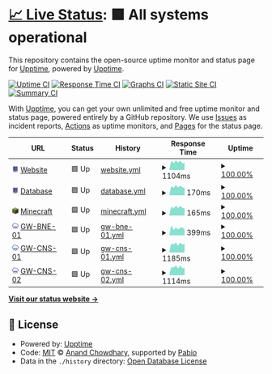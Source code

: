 # [📈 Live Status](https://status.stemmechanics.com.au): <!--live status--> **🟩 All systems operational**

This repository contains the open-source uptime monitor and status page for [Upptime](https://upptime.js.org), powered by [Upptime](https://github.com/upptime/upptime).

[![Uptime CI](https://github.com/stemmechanics/upptime/workflows/Uptime%20CI/badge.svg)](https://github.com/stemmechanics/upptime/actions?query=workflow%3A%22Uptime+CI%22)
[![Response Time CI](https://github.com/stemmechanics/upptime/workflows/Response%20Time%20CI/badge.svg)](https://github.com/stemmechanics/upptime/actions?query=workflow%3A%22Response+Time+CI%22)
[![Graphs CI](https://github.com/stemmechanics/upptime/workflows/Graphs%20CI/badge.svg)](https://github.com/stemmechanics/upptime/actions?query=workflow%3A%22Graphs+CI%22)
[![Static Site CI](https://github.com/stemmechanics/upptime/workflows/Static%20Site%20CI/badge.svg)](https://github.com/stemmechanics/upptime/actions?query=workflow%3A%22Static+Site+CI%22)
[![Summary CI](https://github.com/stemmechanics/upptime/workflows/Summary%20CI/badge.svg)](https://github.com/stemmechanics/upptime/actions?query=workflow%3A%22Summary+CI%22)

With [Upptime](https://upptime.js.org), you can get your own unlimited and free uptime monitor and status page, powered entirely by a GitHub repository. We use [Issues](https://github.com/upptime/upptime/issues) as incident reports, [Actions](https://github.com/stemmechanics/upptime/actions) as uptime monitors, and [Pages](https://status.stemmechanics.com.au) for the status page.

<!--start: status pages-->
<!-- This summary is generated by Upptime (https://github.com/upptime/upptime) -->
<!-- Do not edit this manually, your changes will be overwritten -->
<!-- prettier-ignore -->
| URL | Status | History | Response Time | Uptime |
| --- | ------ | ------- | ------------- | ------ |
| <img alt="" src="https://raw.githubusercontent.com/STEMMechanics/upptime/master/static/server.png" height="13"> [Website](https://www.stemmechanics.com.au) | 🟩 Up | [website.yml](https://github.com/STEMMechanics/upptime/commits/HEAD/history/website.yml) | <details><summary><img alt="Response time graph" src="./graphs/website/response-time-week.png" height="20"> 1104ms</summary><br><a href="https://status.stemmechanics.com.au/history/website"><img alt="Response time 1362" src="https://img.shields.io/endpoint?url=https%3A%2F%2Fraw.githubusercontent.com%2FSTEMMechanics%2Fupptime%2FHEAD%2Fapi%2Fwebsite%2Fresponse-time.json"></a><br><a href="https://status.stemmechanics.com.au/history/website"><img alt="24-hour response time 1278" src="https://img.shields.io/endpoint?url=https%3A%2F%2Fraw.githubusercontent.com%2FSTEMMechanics%2Fupptime%2FHEAD%2Fapi%2Fwebsite%2Fresponse-time-day.json"></a><br><a href="https://status.stemmechanics.com.au/history/website"><img alt="7-day response time 1104" src="https://img.shields.io/endpoint?url=https%3A%2F%2Fraw.githubusercontent.com%2FSTEMMechanics%2Fupptime%2FHEAD%2Fapi%2Fwebsite%2Fresponse-time-week.json"></a><br><a href="https://status.stemmechanics.com.au/history/website"><img alt="30-day response time 1162" src="https://img.shields.io/endpoint?url=https%3A%2F%2Fraw.githubusercontent.com%2FSTEMMechanics%2Fupptime%2FHEAD%2Fapi%2Fwebsite%2Fresponse-time-month.json"></a><br><a href="https://status.stemmechanics.com.au/history/website"><img alt="1-year response time 1362" src="https://img.shields.io/endpoint?url=https%3A%2F%2Fraw.githubusercontent.com%2FSTEMMechanics%2Fupptime%2FHEAD%2Fapi%2Fwebsite%2Fresponse-time-year.json"></a></details> | <details><summary><a href="https://status.stemmechanics.com.au/history/website">100.00%</a></summary><a href="https://status.stemmechanics.com.au/history/website"><img alt="All-time uptime 99.29%" src="https://img.shields.io/endpoint?url=https%3A%2F%2Fraw.githubusercontent.com%2FSTEMMechanics%2Fupptime%2FHEAD%2Fapi%2Fwebsite%2Fuptime.json"></a><br><a href="https://status.stemmechanics.com.au/history/website"><img alt="24-hour uptime 100.00%" src="https://img.shields.io/endpoint?url=https%3A%2F%2Fraw.githubusercontent.com%2FSTEMMechanics%2Fupptime%2FHEAD%2Fapi%2Fwebsite%2Fuptime-day.json"></a><br><a href="https://status.stemmechanics.com.au/history/website"><img alt="7-day uptime 100.00%" src="https://img.shields.io/endpoint?url=https%3A%2F%2Fraw.githubusercontent.com%2FSTEMMechanics%2Fupptime%2FHEAD%2Fapi%2Fwebsite%2Fuptime-week.json"></a><br><a href="https://status.stemmechanics.com.au/history/website"><img alt="30-day uptime 100.00%" src="https://img.shields.io/endpoint?url=https%3A%2F%2Fraw.githubusercontent.com%2FSTEMMechanics%2Fupptime%2FHEAD%2Fapi%2Fwebsite%2Fuptime-month.json"></a><br><a href="https://status.stemmechanics.com.au/history/website"><img alt="1-year uptime 99.29%" src="https://img.shields.io/endpoint?url=https%3A%2F%2Fraw.githubusercontent.com%2FSTEMMechanics%2Fupptime%2FHEAD%2Fapi%2Fwebsite%2Fuptime-year.json"></a></details>
| <img alt="" src="https://raw.githubusercontent.com/STEMMechanics/upptime/master/static/server.png" height="13"> [Database](db.stemmechanics.com.au) | 🟩 Up | [database.yml](https://github.com/STEMMechanics/upptime/commits/HEAD/history/database.yml) | <details><summary><img alt="Response time graph" src="./graphs/database/response-time-week.png" height="20"> 170ms</summary><br><a href="https://status.stemmechanics.com.au/history/database"><img alt="Response time 188" src="https://img.shields.io/endpoint?url=https%3A%2F%2Fraw.githubusercontent.com%2FSTEMMechanics%2Fupptime%2FHEAD%2Fapi%2Fdatabase%2Fresponse-time.json"></a><br><a href="https://status.stemmechanics.com.au/history/database"><img alt="24-hour response time 200" src="https://img.shields.io/endpoint?url=https%3A%2F%2Fraw.githubusercontent.com%2FSTEMMechanics%2Fupptime%2FHEAD%2Fapi%2Fdatabase%2Fresponse-time-day.json"></a><br><a href="https://status.stemmechanics.com.au/history/database"><img alt="7-day response time 170" src="https://img.shields.io/endpoint?url=https%3A%2F%2Fraw.githubusercontent.com%2FSTEMMechanics%2Fupptime%2FHEAD%2Fapi%2Fdatabase%2Fresponse-time-week.json"></a><br><a href="https://status.stemmechanics.com.au/history/database"><img alt="30-day response time 182" src="https://img.shields.io/endpoint?url=https%3A%2F%2Fraw.githubusercontent.com%2FSTEMMechanics%2Fupptime%2FHEAD%2Fapi%2Fdatabase%2Fresponse-time-month.json"></a><br><a href="https://status.stemmechanics.com.au/history/database"><img alt="1-year response time 188" src="https://img.shields.io/endpoint?url=https%3A%2F%2Fraw.githubusercontent.com%2FSTEMMechanics%2Fupptime%2FHEAD%2Fapi%2Fdatabase%2Fresponse-time-year.json"></a></details> | <details><summary><a href="https://status.stemmechanics.com.au/history/database">100.00%</a></summary><a href="https://status.stemmechanics.com.au/history/database"><img alt="All-time uptime 99.98%" src="https://img.shields.io/endpoint?url=https%3A%2F%2Fraw.githubusercontent.com%2FSTEMMechanics%2Fupptime%2FHEAD%2Fapi%2Fdatabase%2Fuptime.json"></a><br><a href="https://status.stemmechanics.com.au/history/database"><img alt="24-hour uptime 100.00%" src="https://img.shields.io/endpoint?url=https%3A%2F%2Fraw.githubusercontent.com%2FSTEMMechanics%2Fupptime%2FHEAD%2Fapi%2Fdatabase%2Fuptime-day.json"></a><br><a href="https://status.stemmechanics.com.au/history/database"><img alt="7-day uptime 100.00%" src="https://img.shields.io/endpoint?url=https%3A%2F%2Fraw.githubusercontent.com%2FSTEMMechanics%2Fupptime%2FHEAD%2Fapi%2Fdatabase%2Fuptime-week.json"></a><br><a href="https://status.stemmechanics.com.au/history/database"><img alt="30-day uptime 100.00%" src="https://img.shields.io/endpoint?url=https%3A%2F%2Fraw.githubusercontent.com%2FSTEMMechanics%2Fupptime%2FHEAD%2Fapi%2Fdatabase%2Fuptime-month.json"></a><br><a href="https://status.stemmechanics.com.au/history/database"><img alt="1-year uptime 99.98%" src="https://img.shields.io/endpoint?url=https%3A%2F%2Fraw.githubusercontent.com%2FSTEMMechanics%2Fupptime%2FHEAD%2Fapi%2Fdatabase%2Fuptime-year.json"></a></details>
| <img alt="" src="https://raw.githubusercontent.com/STEMMechanics/upptime/master/static/minecraft.png" height="13"> [Minecraft](minecraft.stemmechanics.com.au) | 🟩 Up | [minecraft.yml](https://github.com/STEMMechanics/upptime/commits/HEAD/history/minecraft.yml) | <details><summary><img alt="Response time graph" src="./graphs/minecraft/response-time-week.png" height="20"> 165ms</summary><br><a href="https://status.stemmechanics.com.au/history/minecraft"><img alt="Response time 181" src="https://img.shields.io/endpoint?url=https%3A%2F%2Fraw.githubusercontent.com%2FSTEMMechanics%2Fupptime%2FHEAD%2Fapi%2Fminecraft%2Fresponse-time.json"></a><br><a href="https://status.stemmechanics.com.au/history/minecraft"><img alt="24-hour response time 197" src="https://img.shields.io/endpoint?url=https%3A%2F%2Fraw.githubusercontent.com%2FSTEMMechanics%2Fupptime%2FHEAD%2Fapi%2Fminecraft%2Fresponse-time-day.json"></a><br><a href="https://status.stemmechanics.com.au/history/minecraft"><img alt="7-day response time 165" src="https://img.shields.io/endpoint?url=https%3A%2F%2Fraw.githubusercontent.com%2FSTEMMechanics%2Fupptime%2FHEAD%2Fapi%2Fminecraft%2Fresponse-time-week.json"></a><br><a href="https://status.stemmechanics.com.au/history/minecraft"><img alt="30-day response time 177" src="https://img.shields.io/endpoint?url=https%3A%2F%2Fraw.githubusercontent.com%2FSTEMMechanics%2Fupptime%2FHEAD%2Fapi%2Fminecraft%2Fresponse-time-month.json"></a><br><a href="https://status.stemmechanics.com.au/history/minecraft"><img alt="1-year response time 181" src="https://img.shields.io/endpoint?url=https%3A%2F%2Fraw.githubusercontent.com%2FSTEMMechanics%2Fupptime%2FHEAD%2Fapi%2Fminecraft%2Fresponse-time-year.json"></a></details> | <details><summary><a href="https://status.stemmechanics.com.au/history/minecraft">100.00%</a></summary><a href="https://status.stemmechanics.com.au/history/minecraft"><img alt="All-time uptime 99.71%" src="https://img.shields.io/endpoint?url=https%3A%2F%2Fraw.githubusercontent.com%2FSTEMMechanics%2Fupptime%2FHEAD%2Fapi%2Fminecraft%2Fuptime.json"></a><br><a href="https://status.stemmechanics.com.au/history/minecraft"><img alt="24-hour uptime 100.00%" src="https://img.shields.io/endpoint?url=https%3A%2F%2Fraw.githubusercontent.com%2FSTEMMechanics%2Fupptime%2FHEAD%2Fapi%2Fminecraft%2Fuptime-day.json"></a><br><a href="https://status.stemmechanics.com.au/history/minecraft"><img alt="7-day uptime 100.00%" src="https://img.shields.io/endpoint?url=https%3A%2F%2Fraw.githubusercontent.com%2FSTEMMechanics%2Fupptime%2FHEAD%2Fapi%2Fminecraft%2Fuptime-week.json"></a><br><a href="https://status.stemmechanics.com.au/history/minecraft"><img alt="30-day uptime 100.00%" src="https://img.shields.io/endpoint?url=https%3A%2F%2Fraw.githubusercontent.com%2FSTEMMechanics%2Fupptime%2FHEAD%2Fapi%2Fminecraft%2Fuptime-month.json"></a><br><a href="https://status.stemmechanics.com.au/history/minecraft"><img alt="1-year uptime 99.71%" src="https://img.shields.io/endpoint?url=https%3A%2F%2Fraw.githubusercontent.com%2FSTEMMechanics%2Fupptime%2FHEAD%2Fapi%2Fminecraft%2Fuptime-year.json"></a></details>
| <img alt="" src="https://raw.githubusercontent.com/STEMMechanics/upptime/master/static/cloud.png" height="13"> [GW-BNE-01](http://gw-bne-01.stemmechanics.com.au) | 🟩 Up | [gw-bne-01.yml](https://github.com/STEMMechanics/upptime/commits/HEAD/history/gw-bne-01.yml) | <details><summary><img alt="Response time graph" src="./graphs/gw-bne-01/response-time-week.png" height="20"> 399ms</summary><br><a href="https://status.stemmechanics.com.au/history/gw-bne-01"><img alt="Response time 471" src="https://img.shields.io/endpoint?url=https%3A%2F%2Fraw.githubusercontent.com%2FSTEMMechanics%2Fupptime%2FHEAD%2Fapi%2Fgw-bne-01%2Fresponse-time.json"></a><br><a href="https://status.stemmechanics.com.au/history/gw-bne-01"><img alt="24-hour response time 482" src="https://img.shields.io/endpoint?url=https%3A%2F%2Fraw.githubusercontent.com%2FSTEMMechanics%2Fupptime%2FHEAD%2Fapi%2Fgw-bne-01%2Fresponse-time-day.json"></a><br><a href="https://status.stemmechanics.com.au/history/gw-bne-01"><img alt="7-day response time 399" src="https://img.shields.io/endpoint?url=https%3A%2F%2Fraw.githubusercontent.com%2FSTEMMechanics%2Fupptime%2FHEAD%2Fapi%2Fgw-bne-01%2Fresponse-time-week.json"></a><br><a href="https://status.stemmechanics.com.au/history/gw-bne-01"><img alt="30-day response time 461" src="https://img.shields.io/endpoint?url=https%3A%2F%2Fraw.githubusercontent.com%2FSTEMMechanics%2Fupptime%2FHEAD%2Fapi%2Fgw-bne-01%2Fresponse-time-month.json"></a><br><a href="https://status.stemmechanics.com.au/history/gw-bne-01"><img alt="1-year response time 471" src="https://img.shields.io/endpoint?url=https%3A%2F%2Fraw.githubusercontent.com%2FSTEMMechanics%2Fupptime%2FHEAD%2Fapi%2Fgw-bne-01%2Fresponse-time-year.json"></a></details> | <details><summary><a href="https://status.stemmechanics.com.au/history/gw-bne-01">100.00%</a></summary><a href="https://status.stemmechanics.com.au/history/gw-bne-01"><img alt="All-time uptime 99.98%" src="https://img.shields.io/endpoint?url=https%3A%2F%2Fraw.githubusercontent.com%2FSTEMMechanics%2Fupptime%2FHEAD%2Fapi%2Fgw-bne-01%2Fuptime.json"></a><br><a href="https://status.stemmechanics.com.au/history/gw-bne-01"><img alt="24-hour uptime 100.00%" src="https://img.shields.io/endpoint?url=https%3A%2F%2Fraw.githubusercontent.com%2FSTEMMechanics%2Fupptime%2FHEAD%2Fapi%2Fgw-bne-01%2Fuptime-day.json"></a><br><a href="https://status.stemmechanics.com.au/history/gw-bne-01"><img alt="7-day uptime 100.00%" src="https://img.shields.io/endpoint?url=https%3A%2F%2Fraw.githubusercontent.com%2FSTEMMechanics%2Fupptime%2FHEAD%2Fapi%2Fgw-bne-01%2Fuptime-week.json"></a><br><a href="https://status.stemmechanics.com.au/history/gw-bne-01"><img alt="30-day uptime 100.00%" src="https://img.shields.io/endpoint?url=https%3A%2F%2Fraw.githubusercontent.com%2FSTEMMechanics%2Fupptime%2FHEAD%2Fapi%2Fgw-bne-01%2Fuptime-month.json"></a><br><a href="https://status.stemmechanics.com.au/history/gw-bne-01"><img alt="1-year uptime 99.98%" src="https://img.shields.io/endpoint?url=https%3A%2F%2Fraw.githubusercontent.com%2FSTEMMechanics%2Fupptime%2FHEAD%2Fapi%2Fgw-bne-01%2Fuptime-year.json"></a></details>
| <img alt="" src="https://raw.githubusercontent.com/STEMMechanics/upptime/master/static/cloud.png" height="13"> [GW-CNS-01](http://gw-cns-01.stemmechanics.com.au) | 🟩 Up | [gw-cns-01.yml](https://github.com/STEMMechanics/upptime/commits/HEAD/history/gw-cns-01.yml) | <details><summary><img alt="Response time graph" src="./graphs/gw-cns-01/response-time-week.png" height="20"> 1185ms</summary><br><a href="https://status.stemmechanics.com.au/history/gw-cns-01"><img alt="Response time 1227" src="https://img.shields.io/endpoint?url=https%3A%2F%2Fraw.githubusercontent.com%2FSTEMMechanics%2Fupptime%2FHEAD%2Fapi%2Fgw-cns-01%2Fresponse-time.json"></a><br><a href="https://status.stemmechanics.com.au/history/gw-cns-01"><img alt="24-hour response time 1336" src="https://img.shields.io/endpoint?url=https%3A%2F%2Fraw.githubusercontent.com%2FSTEMMechanics%2Fupptime%2FHEAD%2Fapi%2Fgw-cns-01%2Fresponse-time-day.json"></a><br><a href="https://status.stemmechanics.com.au/history/gw-cns-01"><img alt="7-day response time 1185" src="https://img.shields.io/endpoint?url=https%3A%2F%2Fraw.githubusercontent.com%2FSTEMMechanics%2Fupptime%2FHEAD%2Fapi%2Fgw-cns-01%2Fresponse-time-week.json"></a><br><a href="https://status.stemmechanics.com.au/history/gw-cns-01"><img alt="30-day response time 1244" src="https://img.shields.io/endpoint?url=https%3A%2F%2Fraw.githubusercontent.com%2FSTEMMechanics%2Fupptime%2FHEAD%2Fapi%2Fgw-cns-01%2Fresponse-time-month.json"></a><br><a href="https://status.stemmechanics.com.au/history/gw-cns-01"><img alt="1-year response time 1227" src="https://img.shields.io/endpoint?url=https%3A%2F%2Fraw.githubusercontent.com%2FSTEMMechanics%2Fupptime%2FHEAD%2Fapi%2Fgw-cns-01%2Fresponse-time-year.json"></a></details> | <details><summary><a href="https://status.stemmechanics.com.au/history/gw-cns-01">100.00%</a></summary><a href="https://status.stemmechanics.com.au/history/gw-cns-01"><img alt="All-time uptime 99.46%" src="https://img.shields.io/endpoint?url=https%3A%2F%2Fraw.githubusercontent.com%2FSTEMMechanics%2Fupptime%2FHEAD%2Fapi%2Fgw-cns-01%2Fuptime.json"></a><br><a href="https://status.stemmechanics.com.au/history/gw-cns-01"><img alt="24-hour uptime 100.00%" src="https://img.shields.io/endpoint?url=https%3A%2F%2Fraw.githubusercontent.com%2FSTEMMechanics%2Fupptime%2FHEAD%2Fapi%2Fgw-cns-01%2Fuptime-day.json"></a><br><a href="https://status.stemmechanics.com.au/history/gw-cns-01"><img alt="7-day uptime 100.00%" src="https://img.shields.io/endpoint?url=https%3A%2F%2Fraw.githubusercontent.com%2FSTEMMechanics%2Fupptime%2FHEAD%2Fapi%2Fgw-cns-01%2Fuptime-week.json"></a><br><a href="https://status.stemmechanics.com.au/history/gw-cns-01"><img alt="30-day uptime 100.00%" src="https://img.shields.io/endpoint?url=https%3A%2F%2Fraw.githubusercontent.com%2FSTEMMechanics%2Fupptime%2FHEAD%2Fapi%2Fgw-cns-01%2Fuptime-month.json"></a><br><a href="https://status.stemmechanics.com.au/history/gw-cns-01"><img alt="1-year uptime 99.46%" src="https://img.shields.io/endpoint?url=https%3A%2F%2Fraw.githubusercontent.com%2FSTEMMechanics%2Fupptime%2FHEAD%2Fapi%2Fgw-cns-01%2Fuptime-year.json"></a></details>
| <img alt="" src="https://raw.githubusercontent.com/STEMMechanics/upptime/master/static/cloud.png" height="13"> [GW-CNS-02](http://gw-cns-02.stemmechanics.com.au) | 🟩 Up | [gw-cns-02.yml](https://github.com/STEMMechanics/upptime/commits/HEAD/history/gw-cns-02.yml) | <details><summary><img alt="Response time graph" src="./graphs/gw-cns-02/response-time-week.png" height="20"> 1114ms</summary><br><a href="https://status.stemmechanics.com.au/history/gw-cns-02"><img alt="Response time 1207" src="https://img.shields.io/endpoint?url=https%3A%2F%2Fraw.githubusercontent.com%2FSTEMMechanics%2Fupptime%2FHEAD%2Fapi%2Fgw-cns-02%2Fresponse-time.json"></a><br><a href="https://status.stemmechanics.com.au/history/gw-cns-02"><img alt="24-hour response time 1196" src="https://img.shields.io/endpoint?url=https%3A%2F%2Fraw.githubusercontent.com%2FSTEMMechanics%2Fupptime%2FHEAD%2Fapi%2Fgw-cns-02%2Fresponse-time-day.json"></a><br><a href="https://status.stemmechanics.com.au/history/gw-cns-02"><img alt="7-day response time 1114" src="https://img.shields.io/endpoint?url=https%3A%2F%2Fraw.githubusercontent.com%2FSTEMMechanics%2Fupptime%2FHEAD%2Fapi%2Fgw-cns-02%2Fresponse-time-week.json"></a><br><a href="https://status.stemmechanics.com.au/history/gw-cns-02"><img alt="30-day response time 1197" src="https://img.shields.io/endpoint?url=https%3A%2F%2Fraw.githubusercontent.com%2FSTEMMechanics%2Fupptime%2FHEAD%2Fapi%2Fgw-cns-02%2Fresponse-time-month.json"></a><br><a href="https://status.stemmechanics.com.au/history/gw-cns-02"><img alt="1-year response time 1207" src="https://img.shields.io/endpoint?url=https%3A%2F%2Fraw.githubusercontent.com%2FSTEMMechanics%2Fupptime%2FHEAD%2Fapi%2Fgw-cns-02%2Fresponse-time-year.json"></a></details> | <details><summary><a href="https://status.stemmechanics.com.au/history/gw-cns-02">100.00%</a></summary><a href="https://status.stemmechanics.com.au/history/gw-cns-02"><img alt="All-time uptime 99.47%" src="https://img.shields.io/endpoint?url=https%3A%2F%2Fraw.githubusercontent.com%2FSTEMMechanics%2Fupptime%2FHEAD%2Fapi%2Fgw-cns-02%2Fuptime.json"></a><br><a href="https://status.stemmechanics.com.au/history/gw-cns-02"><img alt="24-hour uptime 100.00%" src="https://img.shields.io/endpoint?url=https%3A%2F%2Fraw.githubusercontent.com%2FSTEMMechanics%2Fupptime%2FHEAD%2Fapi%2Fgw-cns-02%2Fuptime-day.json"></a><br><a href="https://status.stemmechanics.com.au/history/gw-cns-02"><img alt="7-day uptime 100.00%" src="https://img.shields.io/endpoint?url=https%3A%2F%2Fraw.githubusercontent.com%2FSTEMMechanics%2Fupptime%2FHEAD%2Fapi%2Fgw-cns-02%2Fuptime-week.json"></a><br><a href="https://status.stemmechanics.com.au/history/gw-cns-02"><img alt="30-day uptime 100.00%" src="https://img.shields.io/endpoint?url=https%3A%2F%2Fraw.githubusercontent.com%2FSTEMMechanics%2Fupptime%2FHEAD%2Fapi%2Fgw-cns-02%2Fuptime-month.json"></a><br><a href="https://status.stemmechanics.com.au/history/gw-cns-02"><img alt="1-year uptime 99.47%" src="https://img.shields.io/endpoint?url=https%3A%2F%2Fraw.githubusercontent.com%2FSTEMMechanics%2Fupptime%2FHEAD%2Fapi%2Fgw-cns-02%2Fuptime-year.json"></a></details>

<!--end: status pages-->

[**Visit our status website →**](https://status.stemmechanics.com.au)

## 📄 License

- Powered by: [Upptime](https://github.com/upptime/upptime)
- Code: [MIT](./LICENSE) © [Anand Chowdhary](https://anandchowdhary.com), supported by [Pabio](https://pabio.com)
- Data in the `./history` directory: [Open Database License](https://opendatacommons.org/licenses/odbl/1-0/)
